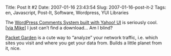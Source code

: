 Title: Post It #2
Date: 2007-01-16 23:43:54
Slug: 2007-01-16-post-it-2
Tags: en, Javascript, Post-It, Software, Wordpress, YUI Libraries


The [WordPress Comments System built with Yahoo! UI][1] is seriously cool.
[[via Mike][2]] I just can’t find a download… Am I blind?

[Packet Garden][3] is a cute way to “analyze” your network traffic, i.e. which
sites you visit and where you get your data from. Builds a little planet from
it, nice.

   [1]: http://www.jackslocum.com/blog/2006/10/09/my-wordpress-comments-system-built-with-yahoo-ui-and-yahooext/
   [2]: http://feeds.feedburner.com/<sub>r/mikewest/</sub>3/35132118/comments-with-specificity
   [3]: http://packetgarden.com/
